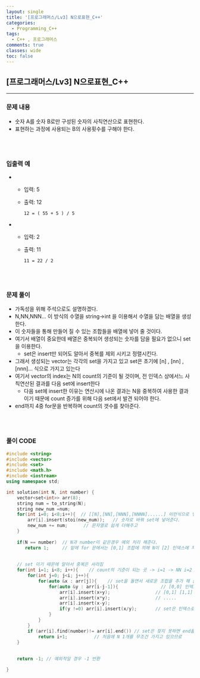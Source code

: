 ```yaml
---
layout: single
title: '[프로그래머스/Lv3] N으로표현_C++'
categories:
  - Programming_C++
tags:
  - C++ , 프로그래머스
comments: true  
classes: wide
toc: false
---
```


## [프로그래머스/Lv3] N으로표현_C++
---

### 문제 내용 <br>
- 숫자 A를 숫자 B로만 구성된 숫자의 사칙연산으로 표현한다.<br>
- 표현하는 과정에 사용되는 B의 사용횟수를 구해야 한다.<br>

<br>
<br>

### 입출력 예 <br>
-
  + 입력: 5<br>
  + 출력: 12<br>

        12 = ( 55 + 5 ) / 5   

-
  + 입력: 2<br>
  + 출력: 11<br>

        11 = 22 / 2


<br>
<br>



### 문제 풀이 <br>
- 가독성을 위해 주석으로도 설명하겠다.<br>
- N,NN,NNN... 이 방식의 수열을 string->int 을 이용해서 수열을 담는 배열을 생성한다.<br>
- 이 숫자들을 통해 만들어 질 수 있는 조합들을 배열에 넣어 줄 것이다.
- 여기서 배열이 중요한데 배열은 중복되어 생성되는 숫자를 담을 필요가 없으니 set을 이용한다.<br>
  - set은 insert만 되어도 알아서 중복를 제외 시키고 정렬시킨다.<br>
- 그래서 생성되는 vector는 각각의 set을 가지고 있고 set은 초기에 [n] , [nn] , [nnn]... 식으로 가지고 있는다 <br>
- 여기서 vector의 index는 N의 count의 기준이 될 것이며, 전 인덱스 상에서느 사칙연산된 결과를 다음 set에 insert한다<br>
  - 다음 set에 insert한 이유는 연산시에 나온 결과는 N을 중복하여 사용한 결과 이기 때문에 count 증가를 위해 다음 set에서 발견 되어야 한다. <br>
- end까지 4중 for문을 반복하며 count의 갯수를 찾아준다.<br>
  
<br>
<br>

### 풀이 CODE <br>

```c++
#include <string>
#include <vector>
#include <set>
#include <math.h>
#include <iostream>
using namespace std;

int solution(int N, int number) {
    vector<set<int>> arr(8);
    string num = to_string(N);
    string new_num =num;
    for(int i=0; i<8;i++){  // [[N],[NN],[NNN],[NNNN]......] 이런식으로 넣어 줄꺼임
        arr[i].insert(stoi(new_num));   // 숫자로 바꿔 set에 넣어준다.
        new_num += num;      // 문자열로 쉽게 더해주고       
    }
    
    if(N == number)  // N과 number이 같은경우 예외 처리 해준다.
       return 1;     // 밑에 for 문에서는 [0,1] 조합에 의해 N이 [2] 인덱스에 처음 생성되어서 오류가 생긴다.
    
    
    // set 이기 때문에 알아서 중복은 사라짐
    for(int i=1; i<8; i++){    // count의 기준이 되는 곳 -> i=1 -> NN i=2 -> NNN
        for(int j=0; j<i; j++){ 
            for(auto &x : arr[j]){    // set을 돌면서 새로운 조합을 추가 해 줄것이다.
                for(auto &y : arr[i-j-1]){                // [0,0] 인덱스 조합해 [1] 인덱스에 넣어줌
                    arr[i].insert(x+y);                 // [0,1] [1,1] 인덱스 조합해서 [2] 인덱스에
                    arr[i].insert(x*y);                 // .....
                    arr[i].insert(x-y); 
                    if(y !=0) arr[i].insert(x/y);       // set은 인덱스로 따로 접근이 어려워 iter로 접근
                }
            }
        }
        if (arr[i].find(number)!= arr[i].end()) // set은 찾지 못하면 end를 뱉음
            return i+1;          // 처음에 N 1개를 무조건 가지고 있으므로
    }
   
     
    return -1; // 예외적일 경우 -1 반환

}
```
